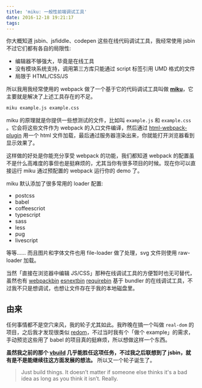 ```yaml
---
title: 'miku: 一般性前端调试工具'
date: 2016-12-18 19:21:17
tags:
---
```

你大概知道 jsbin、jsfiddle、codepen 这些在线代码调试工具，我经常使用 jsbin 不过它们都有各自的局限性:

- 编辑器不够强大，毕竟是在线工具
- 没有模块系统支持，调用第三方库只能通过 script 标签引用 UMD 格式的文件
- 局限于 HTML/CSS/JS 

所以我用我经常使用的 webpack 做了一个基于它的代码调试工具叫做 [**miku**](https://github.com/egoist/miku)，它主要就是解决了上述工具存在的不足。

```bash
miku example.js example.css
```

miku 的原理就是你提供一些想测试的文件，比如叫 `example.js` 和 `example.css` 。它会将这些文件作为 webpack 的入口文件编译，然后通过 [html-webpack-plugin](https://github.com/ampedandwired/html-webpack-plugin) 用一个 html 文件加载，最后通过服务器渲染出来，你就能打开浏览器看到显示效果了。

这样做的好处是你能充分享受 webpack 的功能，我们都知道 webpack 的配置虽不是什么高难度的事但也是挺麻烦的，尤其当你有很多项目的时候。现在你可以直接运行 miku 通过预配置的 webpack 运行你的 demo 了。

miku 默认添加了很多常用的 loader 配置:

- postcss
- babel
- coffeescriot
- typescript
- sass
- less
- pug
- livescript

等等…… 而且图片和字体文件也用 file-loader 做了处理，svg 文件则使用 raw-loader 加载。

当然「直接在浏览器中编辑 JS/CSS」那种在线调试工具的方便暂时也无可替代，虽然也有 [webpackbin](http://webpackbin.com) [esnextbin](http://esnextb.in) [requirebin](http://requirebin.com/) 基于 bundler 的在线调试工具，不过我不只是想调试，也想让文件存在于我的本地磁盘里。

## <span>由来</span>

任何事情都不是空穴来风，我的轮子尤其如此。我昨晚在搞一个叫做 `real-dom` 的项目，之后我才发现很类似 [redom](https://github.com/pakastin/redom)，不过当时我有个「做个 example」的需求，手动预览这些用了 babel 的项目真的挺麻烦，所以想做这样一个东西。

**虽然我之前的那个 [vbuild](https://github.com/egoist/vbuild) 几乎能胜任这项任务，不过我之后联想到了 jsbin，就有是不是能继续往这方面发展的想法。** 所以又一个轮子诞生了。

> Just build things. It doesn’t matter if someone else thinks it's a bad idea as long as you think it isn’t. Really.

